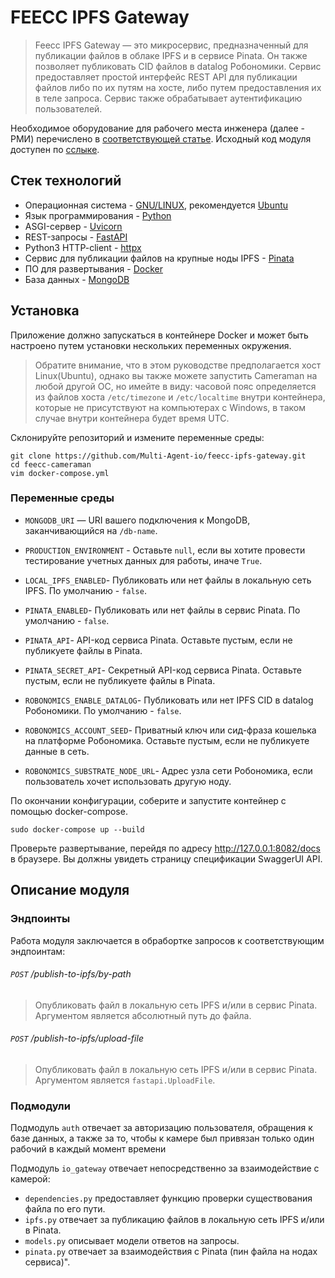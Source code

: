 # FEECC IPFS Gateway

> Feecc IPFS Gateway — это микросервис, предназначенный для публикации файлов в облаке IPFS и в сервисе Pinata. 
> Он также позволяет публиковать CID файлов в datalog Робономики. Сервис предоставляет простой интерфейс REST API для 
> публикации файлов либо по их путям на хосте, либо путем предоставления их в теле запроса. Сервис также обрабатывает 
> аутентификацию пользователей.

Необходимое оборудование для рабочего места инженера (далее - РМИ) перечислено в [соответствующей статье](./workbench-and-components.md).
Исходный код модуля доступен по [сслыке](https://github.com/Multi-Agent-io/feecc-ipfs-gateway).

## Стек технологий

- Операционная система - [GNU/LINUX](https://www.gnu.org/), рекомендуется [Ubuntu](https://ubuntu.com/)
- Язык программирования - [Python](https://www.python.org/)
- ASGI-сервер - [Uvicorn](https://www.uvicorn.org/)
- REST-запросы - [FastAPI](https://fastapi.tiangolo.com/)
- Python3 HTTP-client - [httpx](https://www.python-httpx.org/)
- Сервис для публикации файлов на крупные ноды IPFS - [Pinata](https://www.pinata.cloud/)
- ПО для развертывания - [Docker](https://www.docker.com/)
- База данных - [MongoDB](https://www.mongodb.com/)


## Установка

Приложение должно запускаться в контейнере Docker и может быть настроено путем установки нескольких переменных окружения.

> Обратите внимание, что в этом руководстве предполагается хост Linux(Ubuntu), однако вы также можете запустить Cameraman
> на любой другой ОС, но имейте в виду: часовой пояс определяется из файлов хоста `/etc/timezone` и `/etc/localtime` внутри 
> контейнера, которые не присутствуют на компьютерах с Windows, в таком случае внутри контейнера будет время UTC.

Склонируйте репозиторий и измените переменные среды:
```
git clone https://github.com/Multi-Agent-io/feecc-ipfs-gateway.git
cd feecc-cameraman
vim docker-compose.yml
```

### Переменные среды

- `MONGODB_URI` — URI вашего подключения к MongoDB, заканчивающийся на `/db-name`.

- `PRODUCTION_ENVIRONMENT` - Оставьте `null`, если вы хотите провести тестирование учетных данных для работы, иначе `True`.

- `LOCAL_IPFS_ENABLED`- Публиковать или нет файлы в локальную сеть IPFS. По умолчанию - `false`.

- `PINATA_ENABLED`- Публиковать или нет файлы в сервис Pinata. По умолчанию - `false`.

- `PINATA_API`- API-код сервиса Pinata. Оставьте пустым, если не публикуете файлы в Pinata.

- `PINATA_SECRET_API`- Секретный API-код сервиса Pinata. Оставьте пустым, если не публикуете файлы в Pinata.

- `ROBONOMICS_ENABLE_DATALOG`- Публиковать или нет IPFS CID в datalog Робономики. По умолчанию - `false`.

- `ROBONOMICS_ACCOUNT_SEED`- Приватный ключ или сид-фраза кошелька на платформе Робономика. Оставьте пустым, если не публикуете данные в сеть.
 
- `ROBONOMICS_SUBSTRATE_NODE_URL`- Адрес узла сети Робономика, если пользователь хочет использовать другую ноду.


По окончании конфигурации, соберите и запустите контейнер с помощью docker-compose. 
```
sudo docker-compose up --build
```

Проверьте развертывание, перейдя по адресу http://127.0.0.1:8082/docs в браузере. Вы должны увидеть страницу спецификации SwaggerUI API.

## Описание модуля

### Эндпоинты

Работа модуля заключается в обрабортке запросов к соответствующим эндпоинтам:

###### `POST` /publish-to-ipfs/by-path  
> Опубликовать файл в локальную сеть IPFS и/или в сервис Pinata. Аргументом является абсолютный путь до файла.

###### `POST` /publish-to-ipfs/upload-file
> Опубликовать файл в локальную сеть IPFS и/или в сервис Pinata. Аргументом является `fastapi.UploadFile`.

### Подмодули

Подмодуль `auth` отвечает за авторизацию пользователя, обращения к базе данных, а также за то, чтобы к камере был привязан
только один рабочий в каждый момент времени

Подмодуль `io_gateway` отвечает непосредственно за взаимодействие с камерой:

  - `dependencies.py` предоставляет функцию проверки существования файла по его пути.
  - `ipfs.py` отвечает за публикацию файлов в локальную сеть IPFS и/или в Pinata.
  - `models.py` описывает модели ответов на запросы.
  - `pinata.py` отвечает за взаимодействия с Pinata (пин файла на нодах сервиса)".